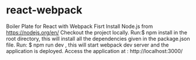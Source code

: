 # react-webpack
Boiler Plate for React with Webpack
Fisrt Install Node.js from https://nodejs.org/en/
Checkout the project locally.
Run:$ npm install in the root directory, this will install all the dependencies given in the package.json file.
Run: $ npm run dev , this will start webpack dev server and the application is deployed.
Access the application at : http://localhost:3000/

